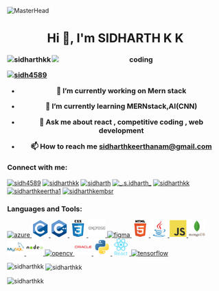 ![MasterHead](https://media.licdn.com/dms/image/C5616AQEJLVqF_Gch4w/profile-displaybackgroundimage-shrink_200_800/0/1659255577109?e=2147483647&v=beta&t=EAg2Rw_IeNbz9BKWKTOyVnr2dSVSh3nx_OdYmxPPPSk)

<h1 align="center">Hi 👋, I'm SIDHARTH K K</h1>
<h3 align="center"> 
<img align="right" alt="coding" width="400" src="https://cdn.dribbble.com/users/1708816/screenshots/15637256/media/f9826f0af8a49462f048262a8502035b.gif">

<p align="left"> <img src="https://komarev.com/ghpvc/?username=sidharthkk&label=Profile%20views&color=0e75b6&style=flat" alt="sidharthkk" /> </p>

<p align="left"> <a href="https://twitter.com/sidh4589" target="blank"><img src="https://img.shields.io/twitter/follow/sidh4589?logo=twitter&style=for-the-badge" alt="sidh4589" /></a> </p>

- 🔭 I’m currently working on **Mern stack**

- 🌱 I’m currently learning **MERNstack,AI(CNN)**

- 💬 Ask me about **react , competitive coding , web development**

- 📫 How to reach me **sidharthkeerthanam@gmail.com**

<h3 align="left">Connect with me:</h3>
<p align="left">
<a href="https://twitter.com/sidh4589" target="blank"><img align="center" src="https://raw.githubusercontent.com/rahuldkjain/github-profile-readme-generator/master/src/images/icons/Social/twitter.svg" alt="sidh4589" height="30" width="40" /></a>
<a href="https://linkedin.com/in/sidharthkk" target="blank"><img align="center" src="https://raw.githubusercontent.com/rahuldkjain/github-profile-readme-generator/master/src/images/icons/Social/linked-in-alt.svg" alt="sidharthkk" height="30" width="40" /></a>
<a href="https://fb.com/sidharth" target="blank"><img align="center" src="https://raw.githubusercontent.com/rahuldkjain/github-profile-readme-generator/master/src/images/icons/Social/facebook.svg" alt="sidharth" height="30" width="40" /></a>
<a href="https://instagram.com/_.s.idharth_" target="blank"><img align="center" src="https://raw.githubusercontent.com/rahuldkjain/github-profile-readme-generator/master/src/images/icons/Social/instagram.svg" alt="_.s.idharth_" height="30" width="40" /></a>
<a href="https://www.codechef.com/users/sidharthkk" target="blank"><img align="center" src="https://cdn.jsdelivr.net/npm/simple-icons@3.1.0/icons/codechef.svg" alt="sidharthkk" height="30" width="40" /></a>
<a href="https://www.hackerrank.com/sidharthkeertha1" target="blank"><img align="center" src="https://raw.githubusercontent.com/rahuldkjain/github-profile-readme-generator/master/src/images/icons/Social/hackerrank.svg" alt="sidharthkeertha1" height="30" width="40" /></a>
<a href="https://auth.geeksforgeeks.org/user/sidharthkembsr" target="blank"><img align="center" src="https://raw.githubusercontent.com/rahuldkjain/github-profile-readme-generator/master/src/images/icons/Social/geeks-for-geeks.svg" alt="sidharthkembsr" height="30" width="40" /></a>
</p>

<h3 align="left">Languages and Tools:</h3>
<p align="left"> <a href="https://azure.microsoft.com/en-in/" target="_blank" rel="noreferrer"> <img src="https://www.vectorlogo.zone/logos/microsoft_azure/microsoft_azure-icon.svg" alt="azure" width="40" height="40"/> </a> <a href="https://www.cprogramming.com/" target="_blank" rel="noreferrer"> <img src="https://raw.githubusercontent.com/devicons/devicon/master/icons/c/c-original.svg" alt="c" width="40" height="40"/> </a> <a href="https://www.w3schools.com/cpp/" target="_blank" rel="noreferrer"> <img src="https://raw.githubusercontent.com/devicons/devicon/master/icons/cplusplus/cplusplus-original.svg" alt="cplusplus" width="40" height="40"/> </a> <a href="https://www.w3schools.com/css/" target="_blank" rel="noreferrer"> <img src="https://raw.githubusercontent.com/devicons/devicon/master/icons/css3/css3-original-wordmark.svg" alt="css3" width="40" height="40"/> </a> <a href="https://expressjs.com" target="_blank" rel="noreferrer"> <img src="https://raw.githubusercontent.com/devicons/devicon/master/icons/express/express-original-wordmark.svg" alt="express" width="40" height="40"/> </a> <a href="https://www.figma.com/" target="_blank" rel="noreferrer"> <img src="https://www.vectorlogo.zone/logos/figma/figma-icon.svg" alt="figma" width="40" height="40"/> </a> <a href="https://www.w3.org/html/" target="_blank" rel="noreferrer"> <img src="https://raw.githubusercontent.com/devicons/devicon/master/icons/html5/html5-original-wordmark.svg" alt="html5" width="40" height="40"/> </a> <a href="https://www.java.com" target="_blank" rel="noreferrer"> <img src="https://raw.githubusercontent.com/devicons/devicon/master/icons/java/java-original.svg" alt="java" width="40" height="40"/> </a> <a href="https://developer.mozilla.org/en-US/docs/Web/JavaScript" target="_blank" rel="noreferrer"> <img src="https://raw.githubusercontent.com/devicons/devicon/master/icons/javascript/javascript-original.svg" alt="javascript" width="40" height="40"/> </a> <a href="https://www.mongodb.com/" target="_blank" rel="noreferrer"> <img src="https://raw.githubusercontent.com/devicons/devicon/master/icons/mongodb/mongodb-original-wordmark.svg" alt="mongodb" width="40" height="40"/> </a> <a href="https://www.mysql.com/" target="_blank" rel="noreferrer"> <img src="https://raw.githubusercontent.com/devicons/devicon/master/icons/mysql/mysql-original-wordmark.svg" alt="mysql" width="40" height="40"/> </a> <a href="https://nodejs.org" target="_blank" rel="noreferrer"> <img src="https://raw.githubusercontent.com/devicons/devicon/master/icons/nodejs/nodejs-original-wordmark.svg" alt="nodejs" width="40" height="40"/> </a> <a href="https://opencv.org/" target="_blank" rel="noreferrer"> <img src="https://www.vectorlogo.zone/logos/opencv/opencv-icon.svg" alt="opencv" width="40" height="40"/> </a> <a href="https://www.oracle.com/" target="_blank" rel="noreferrer"> <img src="https://raw.githubusercontent.com/devicons/devicon/master/icons/oracle/oracle-original.svg" alt="oracle" width="40" height="40"/> </a> <a href="https://www.python.org" target="_blank" rel="noreferrer"> <img src="https://raw.githubusercontent.com/devicons/devicon/master/icons/python/python-original.svg" alt="python" width="40" height="40"/> </a> <a href="https://reactjs.org/" target="_blank" rel="noreferrer"> <img src="https://raw.githubusercontent.com/devicons/devicon/master/icons/react/react-original-wordmark.svg" alt="react" width="40" height="40"/> </a> <a href="https://www.tensorflow.org" target="_blank" rel="noreferrer"> <img src="https://www.vectorlogo.zone/logos/tensorflow/tensorflow-icon.svg" alt="tensorflow" width="40" height="40"/> </a> </p>

<p><img align="left" src="https://github-readme-stats-sigma-five.vercel.app/api/top-langs?username=sidharthkk&show_icons=true&locale=en&layout=compact" alt="sidharthkk" /></p>

<p>&nbsp;<img align="center" src="https://github-readme-stats.vercel.app/api?username=sidharthkk&show_icons=true&locale=en" alt="sidharthkk" /></p>

<p><img align="center" src="https://github-readme-streak-stats.herokuapp.com/?user=sidharthkk&" alt="sidharthkk" /></p>

